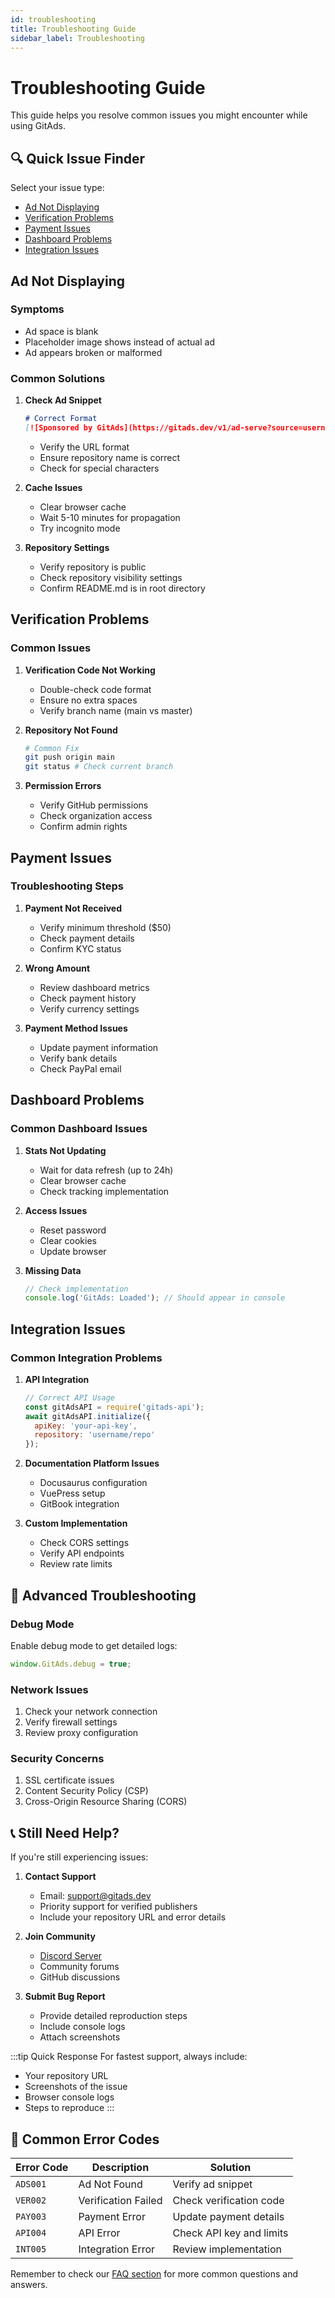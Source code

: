 ```yaml
---
id: troubleshooting
title: Troubleshooting Guide
sidebar_label: Troubleshooting
---
```


# Troubleshooting Guide

This guide helps you resolve common issues you might encounter while using GitAds.

## 🔍 Quick Issue Finder

Select your issue type:
- [Ad Not Displaying](#ad-not-displaying)
- [Verification Problems](#verification-problems)
- [Payment Issues](#payment-issues)
- [Dashboard Problems](#dashboard-problems)
- [Integration Issues](#integration-issues)

## Ad Not Displaying

### Symptoms
- Ad space is blank
- Placeholder image shows instead of actual ad
- Ad appears broken or malformed

### Common Solutions

1. **Check Ad Snippet**
   ```markdown
   # Correct Format
   [![Sponsored by GitAds](https://gitads.dev/v1/ad-serve?source=username/repository@github)](https://gitads.dev/v1/ad-track?source=username/repository@github)
   ```
   - Verify the URL format
   - Ensure repository name is correct
   - Check for special characters

2. **Cache Issues**
   - Clear browser cache
   - Wait 5-10 minutes for propagation
   - Try incognito mode

3. **Repository Settings**
   - Verify repository is public
   - Check repository visibility settings
   - Confirm README.md is in root directory

## Verification Problems

### Common Issues

1. **Verification Code Not Working**
   - Double-check code format
   - Ensure no extra spaces
   - Verify branch name (main vs master)

2. **Repository Not Found**
   ```bash
   # Common Fix
   git push origin main
   git status # Check current branch
   ```

3. **Permission Errors**
   - Verify GitHub permissions
   - Check organization access
   - Confirm admin rights

## Payment Issues

### Troubleshooting Steps

1. **Payment Not Received**
   - Verify minimum threshold ($50)
   - Check payment details
   - Confirm KYC status

2. **Wrong Amount**
   - Review dashboard metrics
   - Check payment history
   - Verify currency settings

3. **Payment Method Issues**
   - Update payment information
   - Verify bank details
   - Check PayPal email

## Dashboard Problems

### Common Dashboard Issues

1. **Stats Not Updating**
   - Wait for data refresh (up to 24h)
   - Clear browser cache
   - Check tracking implementation

2. **Access Issues**
   - Reset password
   - Clear cookies
   - Update browser

3. **Missing Data**
   ```javascript
   // Check implementation
   console.log('GitAds: Loaded'); // Should appear in console
   ```

## Integration Issues

### Common Integration Problems

1. **API Integration**
   ```javascript
   // Correct API Usage
   const gitAdsAPI = require('gitads-api');
   await gitAdsAPI.initialize({
     apiKey: 'your-api-key',
     repository: 'username/repo'
   });
   ```

2. **Documentation Platform Issues**
   - Docusaurus configuration
   - VuePress setup
   - GitBook integration

3. **Custom Implementation**
   - Check CORS settings
   - Verify API endpoints
   - Review rate limits

## 🔧 Advanced Troubleshooting

### Debug Mode
Enable debug mode to get detailed logs:
```javascript
window.GitAds.debug = true;
```

### Network Issues
1. Check your network connection
2. Verify firewall settings
3. Review proxy configuration

### Security Concerns
1. SSL certificate issues
2. Content Security Policy (CSP)
3. Cross-Origin Resource Sharing (CORS)

## 📞 Still Need Help?

If you're still experiencing issues:

1. **Contact Support**
   - Email: [support@gitads.dev](mailto:support@gitads.dev)
   - Priority support for verified publishers
   - Include your repository URL and error details

2. **Join Community**
   - [Discord Server](https://discord.com/invite/S3EdtEbqw7)
   - Community forums
   - GitHub discussions

3. **Submit Bug Report**
   - Provide detailed reproduction steps
   - Include console logs
   - Attach screenshots

:::tip Quick Response
For fastest support, always include:
- Your repository URL
- Screenshots of the issue
- Browser console logs
- Steps to reproduce
:::

## 🔄 Common Error Codes

| Error Code | Description | Solution |
|------------|-------------|----------|
| `ADS001` | Ad Not Found | Verify ad snippet |
| `VER002` | Verification Failed | Check verification code |
| `PAY003` | Payment Error | Update payment details |
| `API004` | API Error | Check API key and limits |
| `INT005` | Integration Error | Review implementation |

Remember to check our [FAQ section](/docs/faq/publishers) for more common questions and answers. 